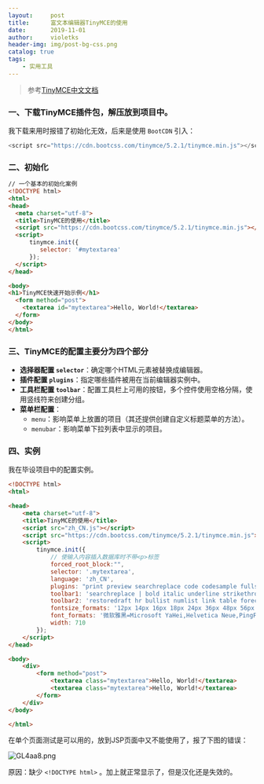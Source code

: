 ```yaml
---
layout:     post
title:      富文本编辑器TinyMCE的使用
date:       2019-11-01
author:     violetks
header-img: img/post-bg-css.png
catalog: true
tags:
    - 实用工具
---
```


> 参考[TinyMCE中文文档](http://tinymce.ax-z.cn/configure/integration-and-setup.php)

### 一、下载TinyMCE插件包，解压放到项目中。
我下载来用时报错了初始化无效，后来是使用 `BootCDN` 引入：<br>
```javascript
<script src="https://cdn.bootcss.com/tinymce/5.2.1/tinymce.min.js"></script>
```

### 二、初始化
```html
// 一个基本的初始化案例
<!DOCTYPE html>
<html>
<head>
  <meta charset="utf-8">
  <title>TinyMCE的使用</title>
  <script src="https://cdn.bootcss.com/tinymce/5.2.1/tinymce.min.js"></script>
  <script>
      tinymce.init({
         selector: '#mytextarea'
      });
  </script>
</head>

<body>
<h1>TinyMCE快速开始示例</h1>
  <form method="post">
    <textarea id="mytextarea">Hello, World!</textarea>
  </form>
</body>
</html>
```

### 三、TinyMCE的配置主要分为四个部分
- **选择器配置 `selector`**：确定哪个HTML元素被替换成编辑器。
- **插件配置 `plugins`**：指定哪些插件被用在当前编辑器实例中。
- **工具栏配置 `toolbar`**：配置工具栏上可用的按钮，多个控件使用空格分隔，使用竖线符来创建分组。
- **菜单栏配置**：
  - `menu`：影响菜单上放置的项目（其还提供创建自定义标题菜单的方法）。
  - `menubar`：影响菜单下拉列表中显示的项目。

### 四、实例
我在毕设项目中的配置实例。<br>
```html
<!DOCTYPE html>
<html>

<head>
    <meta charset="utf-8">
    <title>TinyMCE的使用</title>
    <script src="zh_CN.js"></script>
    <script src="https://cdn.bootcss.com/tinymce/5.2.1/tinymce.min.js"></script>
    <script>
        tinymce.init({
            // 使输入内容插入数据库时不带<p>标签
            forced_root_block:"",
            selector: '.mytextarea',
            language: 'zh_CN',
            plugins: "print preview searchreplace code codesample fullscreen link autolink charmap hr table advlist lists autoresize autosave",
            toolbar1: 'searchreplace | bold italic underline strikethrough | alignleft aligncenter alignright alignjustify outdent indent | blockquote undo redo | removeformat subscript superscript | code codesample',
            toolbar2: 'restoredraft hr bullist numlist link table forecolor backcolor fullscreen',
            fontsize_formats: '12px 14px 16px 18px 24px 36px 48px 56px 72px',
            font_formats: '微软雅黑=Microsoft YaHei,Helvetica Neue,PingFang SC,sans-serif;苹果苹方=PingFang SC,Microsoft YaHei,sans-serif;宋体=simsun,serif;仿宋体=FangSong,serif;黑体=SimHei,sans-serif;Arial=arial,helvetica,sans-serif;Arial Black=arial black,avant garde;Book Antiqua=book antiqua,palatino;'
            width: 710
        });
    </script>
</head>

<body>
    <div>
        <form method="post">
            <textarea class="mytextarea">Hello, World!</textarea>
            <textarea class="mytextarea">Hello, World!</textarea>
        </form>
    </div>
</body>

</html>
```
在单个页面测试是可以用的，放到JSP页面中又不能使用了，报了下图的错误：<br>

![GL4aa8.png](https://s1.ax1x.com/2020/04/12/GL4aa8.png)
<!-- ![GL4aa8.png](/instructPic/GL4aa8.png) -->

原因：缺少 `<!DOCTYPE html>` 。加上就正常显示了，但是汉化还是失效的。<br>